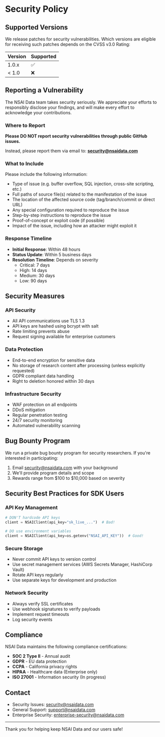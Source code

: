 # Security Policy

## Supported Versions

We release patches for security vulnerabilities. Which versions are eligible for receiving such patches depends on the CVSS v3.0 Rating:

| Version | Supported          |
| ------- | ------------------ |
| 1.0.x   | :white_check_mark: |
| < 1.0   | :x:                |

## Reporting a Vulnerability

The NSAI Data team takes security seriously. We appreciate your efforts to responsibly disclose your findings, and will make every effort to acknowledge your contributions.

### Where to Report

**Please DO NOT report security vulnerabilities through public GitHub issues.**

Instead, please report them via email to: **security@nsaidata.com**

### What to Include

Please include the following information:

- Type of issue (e.g. buffer overflow, SQL injection, cross-site scripting, etc.)
- Full paths of source file(s) related to the manifestation of the issue
- The location of the affected source code (tag/branch/commit or direct URL)
- Any special configuration required to reproduce the issue
- Step-by-step instructions to reproduce the issue
- Proof-of-concept or exploit code (if possible)
- Impact of the issue, including how an attacker might exploit it

### Response Timeline

- **Initial Response**: Within 48 hours
- **Status Update**: Within 5 business days
- **Resolution Timeline**: Depends on severity
  - Critical: 7 days
  - High: 14 days
  - Medium: 30 days
  - Low: 90 days

## Security Measures

### API Security
- All API communications use TLS 1.3
- API keys are hashed using bcrypt with salt
- Rate limiting prevents abuse
- Request signing available for enterprise customers

### Data Protection
- End-to-end encryption for sensitive data
- No storage of research content after processing (unless explicitly requested)
- GDPR compliant data handling
- Right to deletion honored within 30 days

### Infrastructure Security
- WAF protection on all endpoints
- DDoS mitigation
- Regular penetration testing
- 24/7 security monitoring
- Automated vulnerability scanning

## Bug Bounty Program

We run a private bug bounty program for security researchers. If you're interested in participating:

1. Email security@nsaidata.com with your background
2. We'll provide program details and scope
3. Rewards range from $100 to $10,000 based on severity

## Security Best Practices for SDK Users

### API Key Management
```python
# DON'T hardcode API keys
client = NSAIClient(api_key="sk_live_...")  # Bad!

# DO use environment variables
client = NSAIClient(api_key=os.getenv("NSAI_API_KEY"))  # Good!
```

### Secure Storage
- Never commit API keys to version control
- Use secret management services (AWS Secrets Manager, HashiCorp Vault)
- Rotate API keys regularly
- Use separate keys for development and production

### Network Security
- Always verify SSL certificates
- Use webhook signatures to verify payloads
- Implement request timeouts
- Log security events

## Compliance

NSAI Data maintains the following compliance certifications:

- **SOC 2 Type II** - Annual audit
- **GDPR** - EU data protection
- **CCPA** - California privacy rights
- **HIPAA** - Healthcare data (Enterprise only)
- **ISO 27001** - Information security (In progress)

## Contact

- Security Issues: security@nsaidata.com
- General Support: support@nsaidata.com
- Enterprise Security: enterprise-security@nsaidata.com

---

Thank you for helping keep NSAI Data and our users safe!
